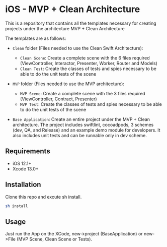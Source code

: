# iOS - MVP + Clean Architecture

This is a repository that contains all the templates necessary for creating projects under the architecture MVP + Clean Architecture

The templates are as follows:
* `Clean` folder (Files needed to use the Clean Swift Architecture):
  * `Clean Scene`: Create a complete scene with the 6 files required (ViewController, Interactor, Presenter, Worker, Router and Models)
  * `Clean Test`: Create the classes of tests and spies necessary to be able to do the unit tests of the scene

* `MVP` folder (Files needed to use the MVP architecture):
  * `MVP Scene`: Create a complete scene with the 3 files required (ViewController, Contract, Presenter)
  * `MVP Test`: Create the classes of tests and spies necessary to be able to do the unit tests of the scene

* `Base Application`: Create an entire project under the MVP + Clean architecture. The project includes swiftlint, cocoadpods, 3 schemes (dev, QA, and Release) and an example demo module for developers. It also includes unit tests and can be runnable only in dev scheme.

## Requirements

- iOS 12.1+
- Xcode 13.0+

## Installation

Clone this repo and excute sh install.

```bash
sh install
```

## Usage

Just run the App on the XCode, new->project (BaseApplication) or new->File (MVP Scene, Clean Scene or Tests).
